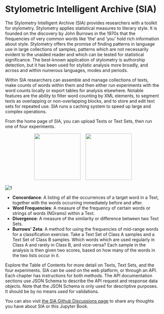 # Stylometric Intelligent Archive (SIA)

The Stylometry Intelligent Archive (SIA) provides researchers with a toolkit for stylometry. Stylometry applies statistical measures to literary style. It is founded on the discovery by John Burrows in the 1970s that the frequencies of very common words like ‘the’ and ‘you’ hold rich information about style. Stylometry offers the promise of finding patterns in language use in large collections of samples, patterns which are not necessarily evident to the unaided reader and which can be tested for statistical significance. The best-known application of stylometry is authorship detection, but it has been used for stylistic analysis more broadly, and across and within numerous languages, modes and periods.

Within SIA researchers can assemble and manage collections of texts, make counts of words within them and then either run experiments with the word counts locally or export tables for analysis elsewhere. Notable features are the ability to filter word counting by XML elements, to segment texts as overlapping or non-overlapping blocks, and to store and edit text sets for repeated use. SIA runs a caching system to speed up large and complex operations. 

From the home page of SIA, you can upload Texts or Text Sets, then run one of four experiments.

<p align="center"><img src="https://github.com/user-attachments/assets/e64cff68-0cfe-4b1d-862c-ff07fdc28a6c" height="150">&nbsp;&nbsp;&nbsp;&nbsp;<img src="https://github.com/user-attachments/assets/3ba02b25-6760-4677-8be5-292b4329f403" height="150"></p>

![1](https://github.com/Systemik-Solutions/sia_site/assets/29685780/1df5c2ba-2bcd-4e77-af82-4500e8d9133f)

- **Concordance**: A listing of all the occurrences of a target word in a Text, together with the words occurring immediately before and after.
- **Word Frequencies**: A measure of the frequency of certain words or strings of words (NGrams) within a Text.
- **Divergence**: A measure of the similarity or difference between two Text Sets.
- **Burrows’ Zeta**: A method for using the frequencies of mid-range words for a classification exercise. Take a Text Set of Class A samples and a Text Set of Class B samples. Which words which are used regularly in Class A and rarely in Class B, and vice-versa? Each sample in the analysis is then given two scores, based on how many of the words in the two lists occur in it.

Explore the Table of Contents for more detail on Texts, Text Sets, and the four experiments. SIA can be used on the web platform, or through an API. Each chapter has instructions for both methods. The API documentation sections use JSON Schema to describe the API request and response data objects. Note that the JSON Schema is only used for descriptive purposes. It should be by no means used for validations.

You can also visit [the SIA Github Discussions page](https://github.com/Systemik-Solutions/sia_site/discussions) to share any thoughts you have about SIA or this Jupyter Book.

```{tableofcontents}
```
